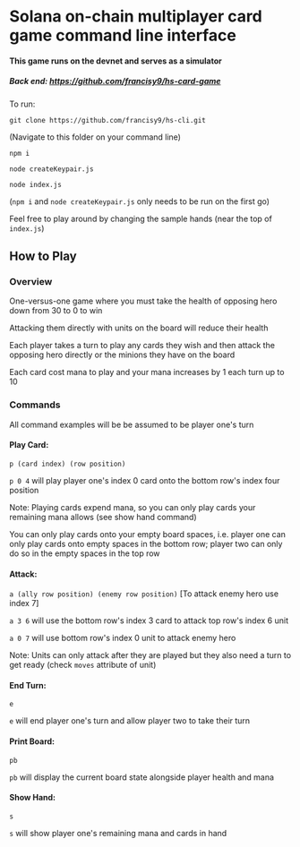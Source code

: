# Solana on-chain multiplayer card game command line interface

#### This game runs on the devnet and serves as a simulator
##### Back end: https://github.com/francisy9/hs-card-game

To run:

`git clone https://github.com/francisy9/hs-cli.git`

(Navigate to this folder on your command line)

`npm i`

`node createKeypair.js`

`node index.js`

(`npm i` and `node createKeypair.js` only needs to be run on the first go)

Feel free to play around by changing the sample hands (near the top of `index.js`)


## How to Play
### Overview
One-versus-one game where you must take the health of opposing hero down from 30 to 0 to win

Attacking them directly with units on the board will reduce their health

Each player takes a turn to play any cards they wish and then attack the opposing hero directly or the minions they have on the board

Each card cost mana to play and your mana increases by 1 each turn up to 10

### Commands
All command examples will be be assumed to be player one's turn



#### Play Card: 

`p (card index) (row position)`

`p 0 4` will play player one's index 0 card onto the bottom row's index four position

Note: Playing cards expend mana, so you can only play cards your remaining mana allows (see show hand command)

You can only play cards onto your empty board spaces, i.e. player one can only play cards onto empty spaces in the bottom row; player two can only do so in the empty spaces in the top row


#### Attack:

`a (ally row position) (enemy row position)` [To attack enemy hero use index 7]

`a 3 6` will use the bottom row's index 3 card to attack top row's index 6 unit

`a 0 7` will use bottom row's index 0 unit to attack enemy hero

Note: Units can only attack after they are played but they also need a turn to get ready (check `moves` attribute of unit)


#### End Turn:

`e`

`e` will end player one's turn and allow player two to take their turn


#### Print Board:

`pb`

`pb` will display the current board state alongside player health and mana


#### Show Hand:

`s`

`s` will show player one's remaining mana and cards in hand
